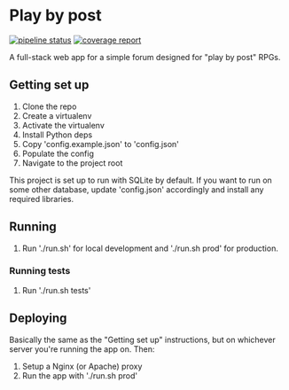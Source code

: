 # Play by post

[![pipeline status](https://gitlab.com/Celeo/PlayByPost/badges/master/pipeline.svg)](https://gitlab.com/Celeo/PlayByPost/commits/master)
[![coverage report](https://gitlab.com/Celeo/PlayByPost/badges/master/coverage.svg)](https://gitlab.com/Celeo/PlayByPost/commits/master)

A full-stack web app for a simple forum designed for "play by post" RPGs.

## Getting set up

1. Clone the repo
1. Create a virtualenv
1. Activate the virtualenv
1. Install Python deps
1. Copy 'config.example.json' to 'config.json'
1. Populate the config
1. Navigate to the project root

This project is set up to run with SQLite by default. If you want to run on some other
database, update 'config.json' accordingly and install any required libraries.

## Running

1. Run './run.sh' for local development and './run.sh prod' for production.

### Running tests

1. Run './run.sh tests'

## Deploying

Basically the same as the "Getting set up" instructions, but on whichever server you're running the app on. Then:

1. Setup a Nginx (or Apache) proxy
1. Run the app with './run.sh prod'
